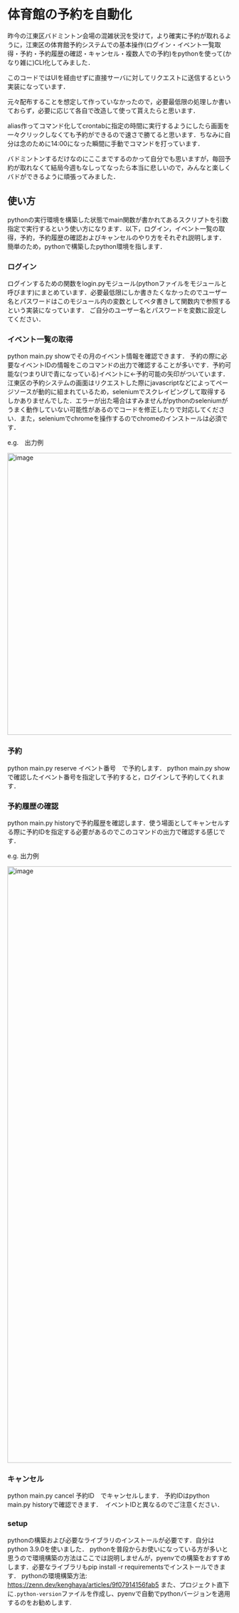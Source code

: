 # 体育館の予約を自動化
昨今の江東区バドミントン会場の混雑状況を受けて，より確実に予約が取れるように，江東区の体育館予約システムでの基本操作(ログイン・イベント一覧取得・予約・予約履歴の確認・キャンセル・複数人での予約)をpythonを使って(かなり雑に)CLI化してみました．

このコードではUIを経由せずに直接サーバに対してリクエストに送信するという実装になっています．

元々配布することを想定して作っていなかったので，必要最低限の処理しか書いておらず，必要に応じて各自で改造して使って貰えたらと思います．

alias作ってコマンド化してcrontabに指定の時間に実行するようにしたら画面を一々クリックしなくても予約ができるので速さで勝てると思います．ちなみに自分は念のために14:00になった瞬間に手動でコマンドを打っています．

バドミントンするだけなのにここまでするのかって自分でも思いますが，毎回予約が取れなくて結局今週もなしってなったら本当に悲しいので，みんなと楽しくバドができるように頑張ってみました．

## 使い方
pythonの実行環境を構築した状態でmain関数が書かれてあるスクリプトを引数指定で実行するという使い方になります．以下，ログイン，イベント一覧の取得，予約，予約履歴の確認およびキャンセルのやり方をそれぞれ説明します．
簡単のため，pythonで構築したpython環境を指します．

### ログイン
ログインするための関数をlogin.pyモジュール(pythonファイルをモジュールと呼びます)にまとめています．必要最低限にしか書きたくなかったのでユーザー名とパスワードはこのモジュール内の変数としてベタ書きして関数内で参照するという実装になっています．
ご自分のユーザー名とパスワードを変数に設定してください．

### イベント一覧の取得
python main.py showでその月のイベント情報を確認できます． 予約の際に必要なイベントIDの情報をこのコマンドの出力で確認することが多いです．予約可能な(つまりUIで青になっている)イベントに<-予約可能の矢印がついています．
江東区の予約システムの画面はリクエストした際にjavascriptなどによってページソースが動的に組まれているため，seleniumでスクレイピングして取得するしかありませんでした．エラーが出た場合はすみませんがpythonのseleniumがうまく動作していない可能性があるのでコードを修正したりで対応してください．また，seleniumでchromeを操作するのでchromeのインストールは必須です．

e.g.　出力例

<img width="633" alt="image" src="https://github.com/zhangchunpu/badminton_auto_reserve/assets/65750259/eb307dfb-7693-4d51-a9df-b0afb5ca6f55">

### 予約
python main.py reserve イベント番号　で予約します．
python main.py showで確認したイベント番号を指定して予約すると，ログインして予約してくれます．

### 予約履歴の確認
python main.py historyで予約履歴を確認します．使う場面としてキャンセルする際に予約IDを指定する必要があるのでこのコマンドの出力で確認する感じです．

e.g. 出力例

<img width="1339" alt="image" src="https://github.com/zhangchunpu/badminton_auto_reserve/assets/65750259/a09c3e53-b4b9-4e11-9730-98eef6607777">


### キャンセル
python main.py cancel 予約ID　でキャンセルします．
予約IDはpython main.py historyで確認できます．　イベントIDと異なるのでご注意ください．

### setup
pythonの構築および必要なライブラリのインストールが必要です．自分はpython 3.9.0を使いました．
pythonを普段からお使いになっている方が多いと思うので環境構築の方法はここでは説明しませんが，pyenvでの構築をおすすめします．必要なライブラリもpip install -r requirementsでインストールできます．
pythonの環境構築方法: https://zenn.dev/kenghaya/articles/9f07914156fab5 
また、プロジェクト直下に`.python-version`ファイルを作成し、pyenvで自動でpythonバージョンを適用するのをお勧めします.
